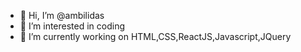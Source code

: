- 👋 Hi, I’m @ambilidas
- 👀 I’m interested in coding
- 🌱 I’m currently working on HTML,CSS,ReactJS,Javascript,JQuery



<!---
ambilidas/ambilidas is a ✨ special ✨ repository because its `README.md` (this file) appears on your GitHub profile.
You can click the Preview link to take a look at your changes.
--->
